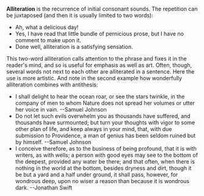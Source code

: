 **Alliteration** is the recurrence of initial consonant sounds. The repetition can be juxtaposed (and then it is usually limited to two words):

 - Ah, what a delicious day!
 - Yes, I have read that little bundle of pernicious prose, but I have no comment to make upon it.
 - Done well, alliteration is a satisfying sensation.

This two-word alliteration calls attention to the phrase and fixes it in the reader's mind, and so is useful for emphasis as well as art. Often, though, several words not next to each other are alliterated in a sentence. Here the use is more artistic. And note in the second example how wonderfully alliteration combines with antithesis:

 - I shall delight to hear the ocean roar, or see the stars twinkle, in the company of men to whom Nature does not spread her volumes or utter her voice in vain. --Samuel Johnson
 - Do not let such evils overwhelm you as thousands have suffered, and thousands have surmounted; but turn your thoughts with vigor to some other plan of life, and keep always in your mind, that, with due submission to Providence, a man of genius has been seldom ruined but by himself. --Samuel Johnson
 - I conceive therefore, as to the business of being profound, that it is with writers, as with wells; a person with good eyes may see to the bottom of the deepest, provided any water be there; and that often, when there is nothing in the world at the bottom, besides dryness and dirt, though it be but a yard and a half under ground, it shall pass, however, for wondrous deep, upon no wiser a reason than because it is wondrous dark. --Jonathan Swift